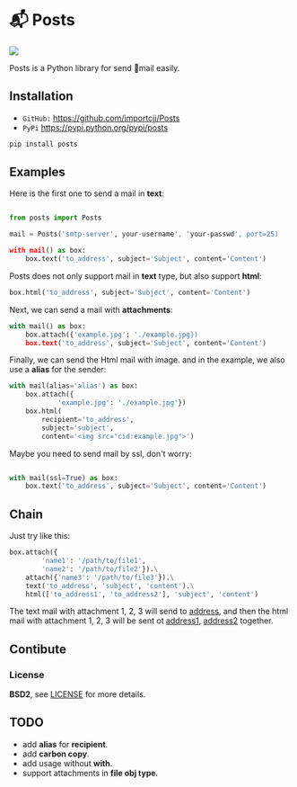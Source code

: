 # 📬 Posts  
![](https://travis-ci.org/importcjj/Posts.svg)

Posts is a Python library for send 📧mail easily.

## Installation

- ``GitHub:`` https://github.com/importcjj/Posts
- ``PyPi`` https://pypi.python.org/pypi/posts

```sh
pip install posts
```
## Examples

Here is the first one to send a mail in **text**:

```python

from posts import Posts

mail = Posts('smtp-server', your-username', 'your-passwd', port=25)

with mail() as box:
	box.text('to_address', subject='Subject', content='Content')
```

Posts does not only support mail in **text** type, but also support **html**:

```python
box.html('to_address', subject='Subject', content='Content')
```

Next, we can send a mail with **attachments**:

```python
with mail() as box:
	box.attach({'example.jpg': './example.jpg})
	box.text('to_address', subject='Subject', content='Content')
```

Finally, we can send the Html mail with image. and
in the example, we also use a **alias** for the sender:

```python
with mail(alias='alias') as box:
	box.attach({
			'example.jpg': './example.jpg'})
	box.html(
		recipient='to_address', 
		subject='subject', 
		content='<img src="cid:example.jpg">')
``` 

Maybe you need to send mail by ssl, don't worry:

```python

with mail(ssl=True) as box:
	box.text('to_address', subject='Subject', content='Content')
```
## Chain

Just try like this:

```python
box.attach({
		'name1': '/path/to/file1',
		'name2': '/path/to/file2'}).\
	attach({'name3': '/path/to/file3'}).\
	text('to_address', 'subject', 'content').\
	html(['to_address1', 'to_address2'], 'subject', 'content')
```

The text mail with attachment 1, 2, 3 will send to [address](),
and then the html mail with attachment 1, 2, 3 will be sent ot
[address1](), [address2]() together.

## Contibute

### License

**BSD2**, see [LICENSE]() for more details.

## TODO

* add **alias** for **recipient**.
* add **carbon copy**.
* add usage without **with**.
* support attachments in **file obj type**.